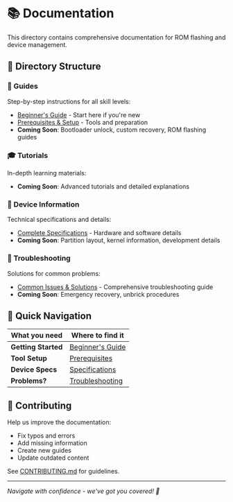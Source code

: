# 📚 Documentation

This directory contains comprehensive documentation for ROM flashing and device management.

## 📁 Directory Structure

### 📖 Guides
Step-by-step instructions for all skill levels:
- [Beginner's Guide](guides/beginners-guide.md) - Start here if you're new
- [Prerequisites & Setup](guides/prerequisites.md) - Tools and preparation
- **Coming Soon**: Bootloader unlock, custom recovery, ROM flashing guides

### 🎓 Tutorials
In-depth learning materials:
- **Coming Soon**: Advanced tutorials and detailed explanations

### 📱 Device Information
Technical specifications and details:
- [Complete Specifications](device-info/specifications.md) - Hardware and software details
- **Coming Soon**: Partition layout, kernel information, development details

### 🔧 Troubleshooting
Solutions for common problems:
- [Common Issues & Solutions](troubleshooting/common-issues.md) - Comprehensive troubleshooting guide
- **Coming Soon**: Emergency recovery, unbrick procedures

## 🎯 Quick Navigation

| What you need | Where to find it |
|---------------|------------------|
| **Getting Started** | [Beginner's Guide](guides/beginners-guide.md) |
| **Tool Setup** | [Prerequisites](guides/prerequisites.md) |
| **Device Specs** | [Specifications](device-info/specifications.md) |
| **Problems?** | [Troubleshooting](troubleshooting/common-issues.md) |

## 🤝 Contributing

Help us improve the documentation:
- Fix typos and errors
- Add missing information
- Create new guides
- Update outdated content

See [CONTRIBUTING.md](../CONTRIBUTING.md) for guidelines.

---

*Navigate with confidence - we've got you covered! 📖*